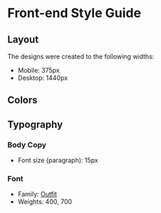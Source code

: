# Front-end Style Guide

## Layout

The designs were created to the following widths:

- Mobile: 375px
- Desktop: 1440px

## Colors


## Typography

### Body Copy

- Font size (paragraph): 15px

### Font

- Family: [Outfit](https://fonts.google.com/specimen/Outfit)
- Weights: 400, 700
